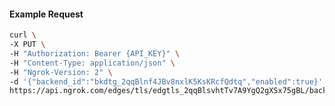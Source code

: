 <!-- Code generated for API Clients. DO NOT EDIT. -->

#### Example Request

```bash
curl \
-X PUT \
-H "Authorization: Bearer {API_KEY}" \
-H "Content-Type: application/json" \
-H "Ngrok-Version: 2" \
-d '{"backend_id":"bkdtg_2qqBlnf4JBv8nxlK5KsKRcfQdtq","enabled":true}' \
https://api.ngrok.com/edges/tls/edgtls_2qqBlsvhtTv7A9YgQ2gXSx75gBL/backend
```
